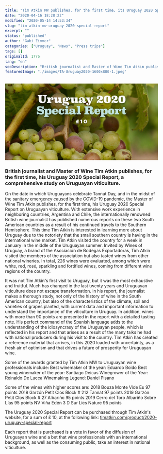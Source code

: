 ```yaml
---
title: "Tim Atkin MW publishes, for the first time, its Uruguay 2020 Special Report"
date: "2020-04-16 18:28:22"
modified: "2020-05-14 14:53:34"
slug: "tim-atkin-mw-uruguay-2020-special-report"
excerpt: ""
status: "published"
author: "Gabi Zimmer"
categories: ["Uruguay", "News", "Press trips"]
tags: []
originalId: 1776
lang: "en"
seoDescription: "British journalist and Master of Wine Tim Atkin publishes, for the first time, his Uruguay 2020 Special Report, a comprehensive study on Uruguayan viticulture."
featuredImage: "./images/TA-Uruguay2020-1600x800-1.jpeg"
---
```


![Tim Atkin MW publishes, for the first time, its Uruguay 2020 Special Report](./images/TA-Uruguay2020-1600x800-1.jpeg)

### British journalist and Master of Wine Tim Atkin publishes, for the first time, his Uruguay 2020 Special Report, a comprehensive study on Uruguayan viticulture.



On the date in which Uruguayans celebrate Tannat Day, and in the midst of the sanitary emergency caused by the COVID-19 pandemic, the Master of Wine Tim Atkin publishes, for the first time, his Uruguay 2020 Special Report on Uruguayan viticulture. With extensive work experience in neighboring countries, Argentina and Chile, the internationally renowned British wine journalist has published numerous reports on these two South American countries as a result of his continued travels to the Southern Hemisphere. This time Tim Atkin is interested in learning more about Uruguay due to the notoriety that the small southern country is having in the international wine market. Tim Atkin visited the country for a week in January in the middle of the Uruguayan summer. Invited by Wines of Uruguay, a brand of the Asociación de Bodegas Exportadoras, Tim Atkin visited the members of the association but also tasted wines from other national wineries. In total, 226 wines were evaluated, among which were white, red, rosé, sparkling and fortified wines, coming from different wine regions of the country.



It was not Tim Atkin's first visit to Uruguay, but it was the most exhaustive and fruitful. Much has changed in the last twenty years and Uruguayan viticulture does not escape transformation. In his report, the journalist makes a thorough study, not only of the history of wine in the South American country, but also of the characteristics of the climate, soil and varieties of grapes planted, with current data and important information to understand the importance of the viticulture in Uruguay. In addition, wines with more than 90 points are presented in the report with a detailed tasting note. His perfect command of the Spanish language adds to the understanding of the idiosyncrasy of the Uruguayan people, which is reflected in his report and that arises as a result of the many talks he had with national producers during his visit to the country. Tim Atkin has created a reference material that arrives, in this 2020 loaded with uncertainty, as a fresh air of optimism and that drives a future of prosperity for Uruguayan wine.



Some of the awards granted by Tim Atkin MW to Uruguayan wine professionals include:
Best winemaker of the year: Eduardo Boido
Best young winemaker of the year: Santiago Deicas
Winegrower of the Year: Reinaldo De Lucca
Winemaking Legend: Daniel Pisano


Some of the wines with higher scores are:
2018 Bouza Monte Vide Eu 97 points
2018 Garzón Petit Clos Block # 212 Tannat 97 points
2019 Garzón Petit Clos Block # 27 Albariño 95 points
2019 Cerro del Toro Albariño Sobre Lías 95 points
NV Viña Edén 3 D Sur Lies Nature 95 points



The Uruguay 2020 Special Report can be purchased through Tim Atkin's website, for a sum of £ 10, at the following link: [timatkin.com/product/2020-uruguay-special-report](https://timatkin.com/product/2020-uruguay-special-report/)


Each report that is purchased is a vote in favor of the diffusion of Uruguayan wine and a bet that wine professionals with an international background, as well as the consuming public, take an interest in national viticulture.